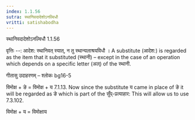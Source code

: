 ```yaml
---
index: 1.1.56
sutra: स्थानिवदादेशोऽनल्विधौ
vritti: satishabodha
---
```



 स्थानिवदादेशोऽनल्विधौ 1.1.56 


वृत्तिः --: आदेश: स्थानिवत् स्यात्, न तु स्थान्यलाश्रयविधौ । A substitute (आदेश:) is regarded as the item that it substituted (स्थानी) – except in the case of an operation which depends on a specific letter (अल्) of the स्थानी. 


गीतासु उदाहरणम् – श्लोकः bg16-5 


विमोक्ष + ङे = विमोक्ष + य 7.1.13. Now since the substitute य came in place of ङे it will be regarded as ङे which is part of the सुँप्-प्रत्याहार: This will allow us to use 7.3.102. 


विमोक्ष + य = विमोक्षाय 


